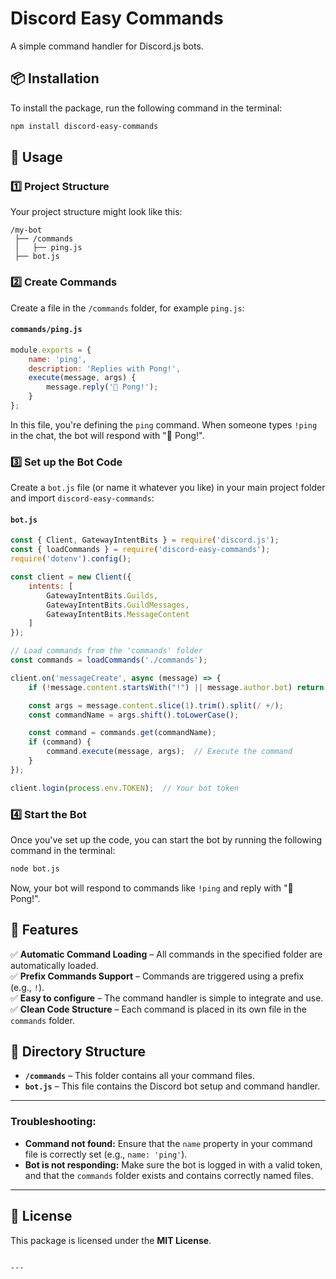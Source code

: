 # Discord Easy Commands

A simple command handler for Discord.js bots.

## 📦 Installation

To install the package, run the following command in the terminal:

```sh
npm install discord-easy-commands
```

## 🚀 Usage

### 1️⃣ **Project Structure**

Your project structure might look like this:

```
/my-bot
 ├── /commands
 │   ├── ping.js
 ├── bot.js
```

### 2️⃣ **Create Commands**

Create a file in the `/commands` folder, for example `ping.js`:

#### **`commands/ping.js`**

```js
module.exports = {
    name: 'ping',
    description: 'Replies with Pong!',
    execute(message, args) {
        message.reply('🏓 Pong!');
    }
};
```

In this file, you're defining the `ping` command. When someone types `!ping` in the chat, the bot will respond with "🏓 Pong!".

### 3️⃣ **Set up the Bot Code**

Create a `bot.js` file (or name it whatever you like) in your main project folder and import `discord-easy-commands`:

#### **`bot.js`**

```js
const { Client, GatewayIntentBits } = require('discord.js');
const { loadCommands } = require('discord-easy-commands');
require('dotenv').config();

const client = new Client({
    intents: [
        GatewayIntentBits.Guilds,
        GatewayIntentBits.GuildMessages,
        GatewayIntentBits.MessageContent
    ]
});

// Load commands from the 'commands' folder
const commands = loadCommands('./commands');

client.on('messageCreate', async (message) => {
    if (!message.content.startsWith("!") || message.author.bot) return;

    const args = message.content.slice(1).trim().split(/ +/);
    const commandName = args.shift().toLowerCase();

    const command = commands.get(commandName);
    if (command) {
        command.execute(message, args);  // Execute the command
    }
});

client.login(process.env.TOKEN);  // Your bot token
```

### 4️⃣ **Start the Bot**

Once you've set up the code, you can start the bot by running the following command in the terminal:

```sh
node bot.js
```

Now, your bot will respond to commands like `!ping` and reply with "🏓 Pong!".

## 🌟 Features

✅ **Automatic Command Loading** – All commands in the specified folder are automatically loaded.  
✅ **Prefix Commands Support** – Commands are triggered using a prefix (e.g., `!`).  
✅ **Easy to configure** – The command handler is simple to integrate and use.  
✅ **Clean Code Structure** – Each command is placed in its own file in the `commands` folder.

## 📂 Directory Structure

- **`/commands`** – This folder contains all your command files.
- **`bot.js`** – This file contains the Discord bot setup and command handler.

---

### **Troubleshooting:**

- **Command not found:** Ensure that the `name` property in your command file is correctly set (e.g., `name: 'ping'`).
- **Bot is not responding:** Make sure the bot is logged in with a valid token, and that the `commands` folder exists and contains correctly named files.

---

## 📝 License

This package is licensed under the **MIT License**.
```

---
